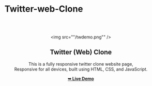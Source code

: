 # Twitter-web-Clone
<div align="center">
  
  <br />
  <br />
  
  <img src=""/twdemo.png"" />

  <h2 align="center">Twitter (Web) Clone</h2>

  This is a fully responsive twitter clone website page, <br />Responsive for all devices, built using HTML, CSS, and JavaScript.

  <a href="https://siddhikapil.github.io/Twitter-web-Clone//"><strong>➥ Live Demo</strong></a>

</div>

<br />
